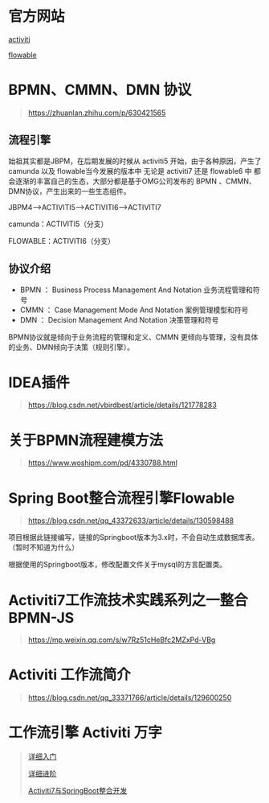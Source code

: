 # 官方网站

[activiti](https://www.activiti.org/documentation)

[flowable](https://documentation.flowable.com/latest/develop/dbs/dmn-engine)

# BPMN、CMMN、DMN 协议

> https://zhuanlan.zhihu.com/p/630421565

## 流程引擎

始祖其实都是JBPM，在后期发展的时候从 activiti5 开始，由于各种原因，产生了 camunda 以及 flowable当今发展的版本中 无论是 activiti7 还是 flowable6 中 都会逐渐的丰富自己的生态，大部分都是基于OMG公司发布的 BPMN 、CMMN、DMN协议，产生出来的一些生态组件。

JBPM4-->ACTIVITI5-->ACTIVITI6-->ACTIVITI7

camunda：ACTIVITI5（分支）

FLOWABLE：ACTIVITI6（分支）								

## 协议介绍

- BPMN ： Business Process Management And Notation 业务流程管理和符号
- CMMN ： Case Management Mode And Notation 案例管理模型和符号
- DMN ： Decision Management And Notation 决策管理和符号

BPMN协议就是倾向于业务流程的管理和定义、CMMN 更倾向与管理，没有具体的业务、DMN倾向于决策（规则引擎）。

# IDEA插件

> https://blog.csdn.net/vbirdbest/article/details/121778283

# 关于BPMN流程建模方法

> https://www.woshipm.com/pd/4330788.html

# Spring Boot整合流程引擎Flowable

> https://blog.csdn.net/qq_43372633/article/details/130598488

项目根据此链接编写，链接的Springboot版本为3.x时，不会自动生成数据库表。（暂时不知道为什么）

根据使用的Springboot版本，修改配置文件关于mysql的方言配置类。

# Activiti7工作流技术实践系列之一整合BPMN-JS

> https://mp.weixin.qq.com/s/w7Rz51cHeBfc2MZxPd-VBg

# Activiti 工作流简介

> https://blog.csdn.net/qq_33371766/article/details/129600250

# 工作流引擎 Activiti 万字

> [详细入门](https://andyoung.blog.csdn.net/article/details/118198535)
>
> [详细进阶](https://andyoung.blog.csdn.net/article/details/118345330)
>
> [Activiti7与SpringBoot整合开发](https://andyoung.blog.csdn.net/article/details/118372175)

